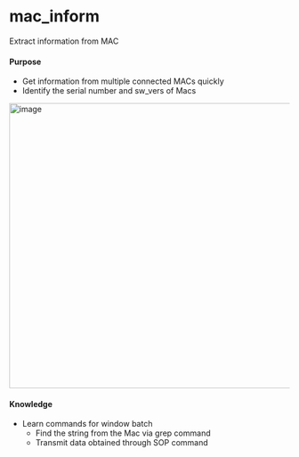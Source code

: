 # mac_inform
Extract information from MAC

#### Purpose
- Get information from multiple connected MACs quickly
- Identify the serial number and sw_vers of Macs
<img width="512" alt="image" src="https://github.com/user-attachments/assets/5ec9abea-375f-488a-a794-a72c16a4afd3" />

#### Knowledge
- Learn commands for window batch
  - Find the string from the Mac via grep command
  - Transmit data obtained through SOP command

